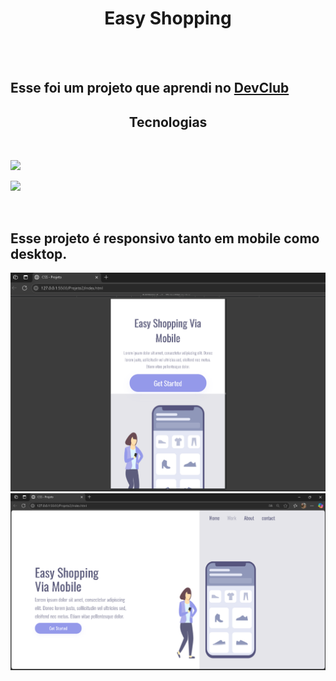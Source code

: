 <h1 align="center">Easy Shopping</h1>
<br>
<br>
<h2>Esse foi um projeto que aprendi no <a href="https://rodolfomori.com.br">DevClub</a></h2>
<h2 align="center">Tecnologias</h2>
<br>
<p><img src="https://img.shields.io/badge/HTML5-E34F26?style=for-the-badge&logo=html5&logoColor=white"></p>
<p><img src="https://img.shields.io/badge/CSS3-1572B6?style=for-the-badge&logo=css3&logoColor=white"></p>
<br>
<h2>Esse projeto é responsivo tanto em mobile como desktop.</h2>
<img src="https://github.com/MarcelSouzaSantos/DevClub/blob/main/Projeto2/assets/cell.png.png?raw=true" />
<img src="https://github.com/MarcelSouzaSantos/DevClub/blob/main/Projeto2/assets/desktop.png.png?raw=true" />
<br>

